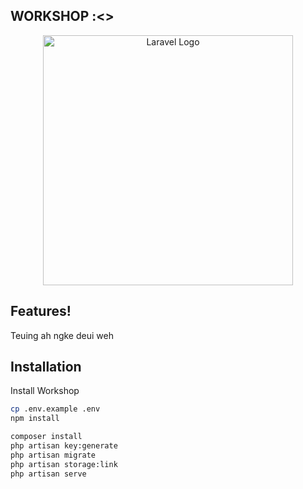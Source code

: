 ## WORKSHOP :<>


<p align="center"><a href="https://laravel.com" target="_blank"><img src="https://raw.githubusercontent.com/laravel/art/master/logo-lockup/5%20SVG/2%20CMYK/1%20Full%20Color/laravel-logolockup-cmyk-red.svg" width="400" alt="Laravel Logo"></a></p>


## Features!
Teuing ah ngke deui weh
## Installation

Install Workshop

```bash
cp .env.example .env
npm install
```

```bash
composer install
php artisan key:generate
php artisan migrate
php artisan storage:link
php artisan serve
```

